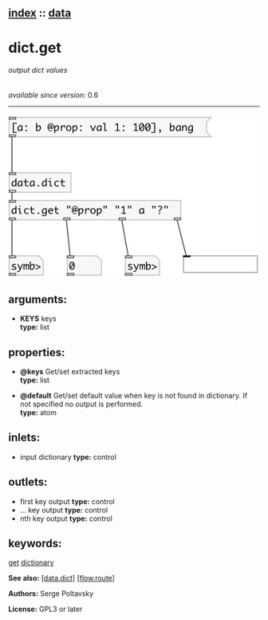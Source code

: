 [index](index.html) :: [data](category_data.html)
---

# dict.get

###### output dict values

*available since version:* 0.6

---




[![example](../examples/img/dict.get.jpg)](../examples/pd/dict.get.pd)



## arguments:

* **KEYS**
keys<br>
__type:__ list<br>





## properties:

* **@keys** 
Get/set extracted keys<br>
__type:__ list<br>

* **@default** 
Get/set default value when key is not found in dictionary. If not specified no output
is performed.<br>
__type:__ atom<br>



## inlets:

* input dictionary 
__type:__ control<br>



## outlets:

* first key output
__type:__ control<br>
* ... key output
__type:__ control<br>
* nth key output
__type:__ control<br>



## keywords:

[get](keywords/get.html)
[dictionary](keywords/dictionary.html)



**See also:**
[\[data.dict\]](data.dict.html)
[\[flow.route\]](flow.route.html)




**Authors:** Serge Poltavsky




**License:** GPL3 or later





